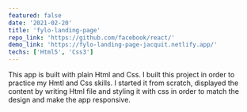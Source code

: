 ```yaml
---
featured: false
date: '2021-02-20'
title: 'fylo-landing-page'
repo_link: 'https://github.com/facebook/react/'
demo_link: 'https://fylo-landing-page-jacquit.netlify.app/'
techs: ['Html5', 'Css3']
---
```


This app is built with plain Html and Css. I built this project in order to practice my Hmtl and Css skills. I started it from scratch, displayed the content by writing Html file and styling it with css in order to match the design and make the app responsive.
